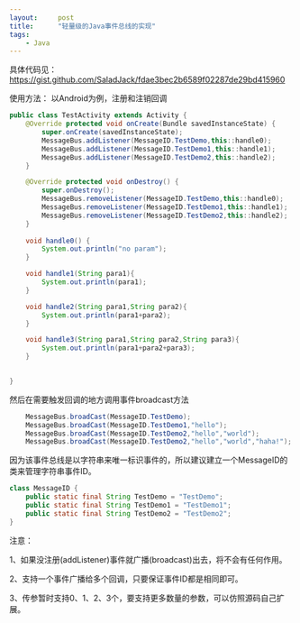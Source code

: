 ```yaml
---
layout:     post
title:      "轻量级的Java事件总线的实现"
tags:
    - Java
---
```


具体代码见：https://gist.github.com/SaladJack/fdae3bec2b6589f02287de29bd415960


使用方法：
以Android为例，注册和注销回调

```java
public class TestActivity extends Activity {
    @Override protected void onCreate(Bundle savedInstanceState) {
        super.onCreate(savedInstanceState);
        MessageBus.addListener(MessageID.TestDemo,this::handle0);
        MessageBus.addListener(MessageID.TestDemo1,this::handle1);
        MessageBus.addListener(MessageID.TestDemo2,this::handle2);
    }

    @Override protected void onDestroy() {
        super.onDestroy();
        MessageBus.removeListener(MessageID.TestDemo,this::handle0);
        MessageBus.removeListener(MessageID.TestDemo1,this::handle1);
        MessageBus.removeListener(MessageID.TestDemo2,this::handle2);
    }
    
    void handle0() {
        System.out.println("no param");
    }

    void handle1(String para1){
        System.out.println(para1);
    }

    void handle2(String para1,String para2){
        System.out.println(para1+para2);
    }

    void handle3(String para1,String para2,String para3){
        System.out.println(para1+para2+para3);
    }

 
}
```

然后在需要触发回调的地方调用事件broadcast方法

```java
    MessageBus.broadCast(MessageID.TestDemo); 
    MessageBus.broadCast(MessageID.TestDemo1,"hello");
    MessageBus.broadCast(MessageID.TestDemo2,"hello","world");
    MessageBus.broadCast(MessageID.TestDemo2,"hello","world","haha!");
```

因为该事件总线是以字符串来唯一标识事件的，所以建议建立一个MessageID的类来管理字符串事件ID。

```java
class MessageID {
    public static final String TestDemo = "TestDemo";
    public static final String TestDemo1 = "TestDemo1";
    public static final String TestDemo2 = "TestDemo2";
}
```

注意：

1、如果没注册(addListener)事件就广播(broadcast)出去，将不会有任何作用。

2、支持一个事件广播给多个回调，只要保证事件ID都是相同即可。

3、传参暂时支持0、1、2、3个，要支持更多数量的参数，可以仿照源码自己扩展。








